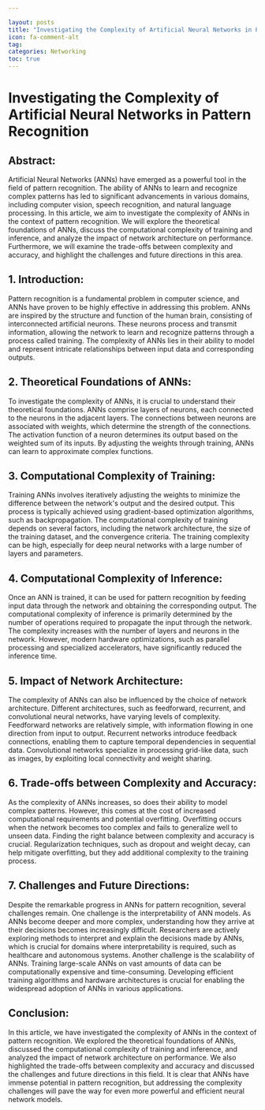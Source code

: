 ```yaml
---

layout: posts
title: "Investigating the Complexity of Artificial Neural Networks in Pattern Recognition"
icon: fa-comment-alt
tag:      
categories: Networking
toc: true
---
```




# Investigating the Complexity of Artificial Neural Networks in Pattern Recognition

## Abstract:
Artificial Neural Networks (ANNs) have emerged as a powerful tool in the field of pattern recognition. The ability of ANNs to learn and recognize complex patterns has led to significant advancements in various domains, including computer vision, speech recognition, and natural language processing. In this article, we aim to investigate the complexity of ANNs in the context of pattern recognition. We will explore the theoretical foundations of ANNs, discuss the computational complexity of training and inference, and analyze the impact of network architecture on performance. Furthermore, we will examine the trade-offs between complexity and accuracy, and highlight the challenges and future directions in this area.

## 1. Introduction:
Pattern recognition is a fundamental problem in computer science, and ANNs have proven to be highly effective in addressing this problem. ANNs are inspired by the structure and function of the human brain, consisting of interconnected artificial neurons. These neurons process and transmit information, allowing the network to learn and recognize patterns through a process called training. The complexity of ANNs lies in their ability to model and represent intricate relationships between input data and corresponding outputs.

## 2. Theoretical Foundations of ANNs:
To investigate the complexity of ANNs, it is crucial to understand their theoretical foundations. ANNs comprise layers of neurons, each connected to the neurons in the adjacent layers. The connections between neurons are associated with weights, which determine the strength of the connections. The activation function of a neuron determines its output based on the weighted sum of its inputs. By adjusting the weights through training, ANNs can learn to approximate complex functions.

## 3. Computational Complexity of Training:
Training ANNs involves iteratively adjusting the weights to minimize the difference between the network's output and the desired output. This process is typically achieved using gradient-based optimization algorithms, such as backpropagation. The computational complexity of training depends on several factors, including the network architecture, the size of the training dataset, and the convergence criteria. The training complexity can be high, especially for deep neural networks with a large number of layers and parameters.

## 4. Computational Complexity of Inference:
Once an ANN is trained, it can be used for pattern recognition by feeding input data through the network and obtaining the corresponding output. The computational complexity of inference is primarily determined by the number of operations required to propagate the input through the network. The complexity increases with the number of layers and neurons in the network. However, modern hardware optimizations, such as parallel processing and specialized accelerators, have significantly reduced the inference time.

## 5. Impact of Network Architecture:
The complexity of ANNs can also be influenced by the choice of network architecture. Different architectures, such as feedforward, recurrent, and convolutional neural networks, have varying levels of complexity. Feedforward networks are relatively simple, with information flowing in one direction from input to output. Recurrent networks introduce feedback connections, enabling them to capture temporal dependencies in sequential data. Convolutional networks specialize in processing grid-like data, such as images, by exploiting local connectivity and weight sharing.

## 6. Trade-offs between Complexity and Accuracy:
As the complexity of ANNs increases, so does their ability to model complex patterns. However, this comes at the cost of increased computational requirements and potential overfitting. Overfitting occurs when the network becomes too complex and fails to generalize well to unseen data. Finding the right balance between complexity and accuracy is crucial. Regularization techniques, such as dropout and weight decay, can help mitigate overfitting, but they add additional complexity to the training process.

## 7. Challenges and Future Directions:
Despite the remarkable progress in ANNs for pattern recognition, several challenges remain. One challenge is the interpretability of ANN models. As ANNs become deeper and more complex, understanding how they arrive at their decisions becomes increasingly difficult. Researchers are actively exploring methods to interpret and explain the decisions made by ANNs, which is crucial for domains where interpretability is required, such as healthcare and autonomous systems. Another challenge is the scalability of ANNs. Training large-scale ANNs on vast amounts of data can be computationally expensive and time-consuming. Developing efficient training algorithms and hardware architectures is crucial for enabling the widespread adoption of ANNs in various applications.

## Conclusion:
In this article, we have investigated the complexity of ANNs in the context of pattern recognition. We explored the theoretical foundations of ANNs, discussed the computational complexity of training and inference, and analyzed the impact of network architecture on performance. We also highlighted the trade-offs between complexity and accuracy and discussed the challenges and future directions in this field. It is clear that ANNs have immense potential in pattern recognition, but addressing the complexity challenges will pave the way for even more powerful and efficient neural network models.